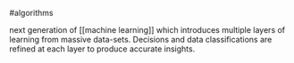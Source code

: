 
#algorithms 

next generation of [[machine learning]] which introduces multiple layers of learning from massive data-sets.  Decisions and data classifications are refined at each layer to produce accurate insights.
